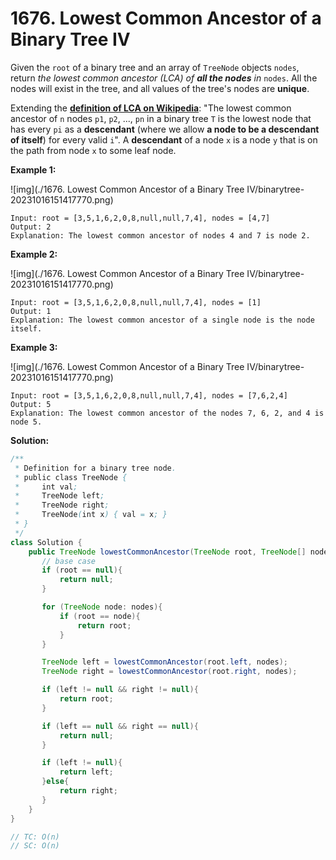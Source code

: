 # 1676. Lowest Common Ancestor of a Binary Tree IV

Given the `root` of a binary tree and an array of `TreeNode` objects `nodes`, return *the lowest common ancestor (LCA) of **all the nodes** in* `nodes`. All the nodes will exist in the tree, and all values of the tree's nodes are **unique**.

Extending the **[definition of LCA on Wikipedia](https://en.wikipedia.org/wiki/Lowest_common_ancestor)**: "The lowest common ancestor of `n` nodes `p1`, `p2`, ..., `pn` in a binary tree `T` is the lowest node that has every `pi` as a **descendant** (where we allow **a node to be a descendant of itself**) for every valid `i`". A **descendant** of a node `x` is a node `y` that is on the path from node `x` to some leaf node.

 

**Example 1:**

![img](./1676. Lowest Common Ancestor of a Binary Tree IV/binarytree-20231016151417770.png)

```
Input: root = [3,5,1,6,2,0,8,null,null,7,4], nodes = [4,7]
Output: 2
Explanation: The lowest common ancestor of nodes 4 and 7 is node 2.
```

**Example 2:**

![img](./1676. Lowest Common Ancestor of a Binary Tree IV/binarytree-20231016151417770.png)

```
Input: root = [3,5,1,6,2,0,8,null,null,7,4], nodes = [1]
Output: 1
Explanation: The lowest common ancestor of a single node is the node itself.
```

**Example 3:**

![img](./1676. Lowest Common Ancestor of a Binary Tree IV/binarytree-20231016151417770.png)

```
Input: root = [3,5,1,6,2,0,8,null,null,7,4], nodes = [7,6,2,4]
Output: 5
Explanation: The lowest common ancestor of the nodes 7, 6, 2, and 4 is node 5.
```

 

**Solution:**

```java
/**
 * Definition for a binary tree node.
 * public class TreeNode {
 *     int val;
 *     TreeNode left;
 *     TreeNode right;
 *     TreeNode(int x) { val = x; }
 * }
 */
class Solution {
    public TreeNode lowestCommonAncestor(TreeNode root, TreeNode[] nodes) {
       // base case
       if (root == null){
           return null;
       }

       for (TreeNode node: nodes){
           if (root == node){
               return root;
           }
       }

       TreeNode left = lowestCommonAncestor(root.left, nodes);
       TreeNode right = lowestCommonAncestor(root.right, nodes);

       if (left != null && right != null){
           return root;
       }

       if (left == null && right == null){
           return null;
       }

       if (left != null){
           return left;
       }else{
           return right;
       }
    }
}

// TC: O(n)
// SC: O(n)
```

